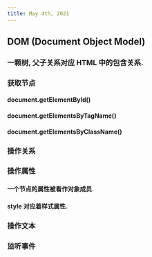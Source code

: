 ```yaml
---
title: May 4th, 2021
---
```


## DOM (Document Object Model)
### 一颗树, 父子关系对应 HTML 中的包含关系.
### 获取节点
#### document.getElementById(<id>)
#### document.getElementsByTagName(<name>)
#### document.getElementsByClassName(<name>)
### 操作关系
####
### 操作属性
#### 一个节点的属性被看作对象成员.
#### style 对应着样式属性.
### 操作文本
### 监听事件
